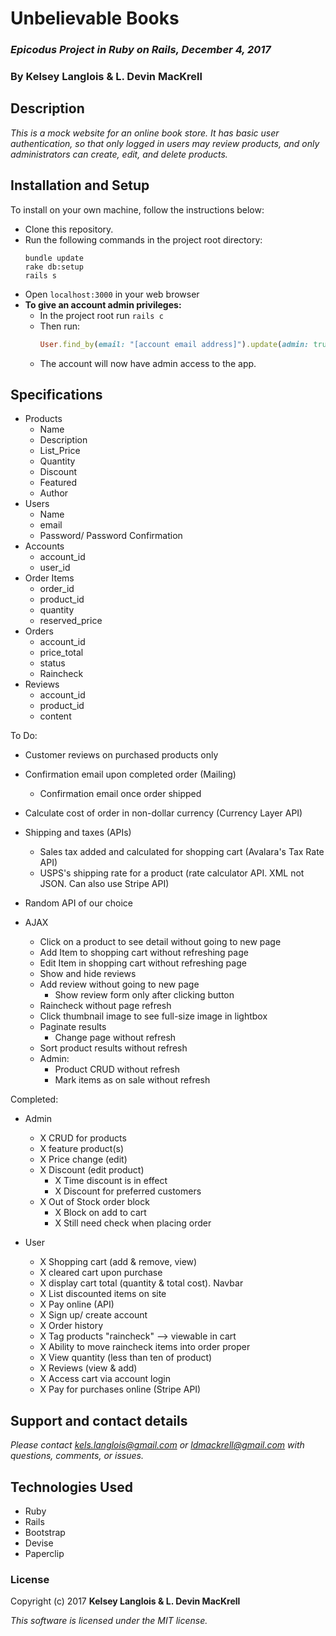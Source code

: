 # Unbelievable Books

### _Epicodus Project in Ruby on Rails, December 4, 2017_

### By Kelsey Langlois & L. Devin MacKrell

## Description

_This is a mock website for an online book store. It has basic user authentication, so that only logged in users may review products, and only administrators can create, edit, and delete products._

## Installation and Setup

To install on your own machine, follow the instructions below:

* Clone this repository.
* Run the following commands in the project root directory:
  ```
  bundle update
  rake db:setup
  rails s
  ```
* Open ```localhost:3000``` in your web browser
* **To give an account admin privileges:**
  * In the project root run ```rails c```
  * Then run:
    ```ruby
    User.find_by(email: "[account email address]").update(admin: true)
    ```
  * The account will now have admin access to the app.

## Specifications

* Products  
  * Name
  * Description
  * List_Price
  * Quantity
  * Discount
  * Featured
  * Author
* Users
  * Name
  * email
  * Password/ Password Confirmation
* Accounts
  * account_id
  * user_id
* Order Items
  * order_id
  * product_id
  * quantity
  * reserved_price
* Orders
  * account_id
  * price_total
  * status
  * Raincheck
* Reviews
  * account_id
  * product_id
  * content

To Do:
* Customer reviews on purchased products only
* Confirmation email upon completed order (Mailing)
  * Confirmation email once order shipped
* Calculate cost of order in non-dollar currency (Currency Layer API)
* Shipping and taxes (APIs)
  * Sales tax added and calculated for shopping cart (Avalara's Tax Rate API)
  * USPS's shipping rate for a product (rate calculator API. XML not JSON. Can also use Stripe API)
* Random API of our choice

* AJAX
  * Click on a product to see detail without going to new page
  * Add Item to shopping cart without refreshing page
  * Edit Item in shopping cart without refreshing page
  * Show and hide reviews
  * Add review without going to new page
    * Show review form only after clicking button
  * Raincheck without page refresh
  * Click thumbnail image to see full-size image in lightbox
  * Paginate results
    * Change page without refresh
  * Sort product results without refresh
  * Admin:
    * Product CRUD without refresh
    * Mark items as on sale without refresh


Completed:

* Admin
  * X CRUD for products
  * X feature product(s)
  * X Price change (edit)
  * X Discount (edit product)
    * X Time discount is in effect
    * X Discount for preferred customers
  * X Out of Stock order block
    * X Block on add to cart
    * X Still need check when placing order

* User
  * X Shopping cart (add & remove, view)
  * X cleared cart upon purchase
  * X display cart total (quantity & total cost). Navbar
  * X List discounted items on site
  * X Pay online (API)
  * X Sign up/ create account
  * X Order history
  * X Tag products "raincheck" --> viewable in cart
  * X Ability to move raincheck items into order proper
  * X View quantity (less than ten of product)
  * X Reviews (view & add)
  * X Access cart via account login
  * X Pay for purchases online (Stripe API)  

<!--
* Unauthenticated users may:
  * View all products
  * View product details
  * View product reviews
* Authenticated users may do all of the above as well as:
  * Create reviews
  * Edit and delete their own reviews
* Authenticated admins may do all of the above as well as:
  * Create, edit, and delete products.
  * Delete user reviews. -->

## Support and contact details

_Please contact [kels.langlois@gmail.com](mailto:kels.langlois@gmail.com) or [ldmackrell@gmail.com](mailto:ldmackrell@gmail.com) with questions, comments, or issues._

## Technologies Used

* Ruby
* Rails
* Bootstrap
* Devise
* Paperclip

### License

Copyright (c) 2017 **Kelsey Langlois & L. Devin MacKrell**

*This software is licensed under the MIT license.*
